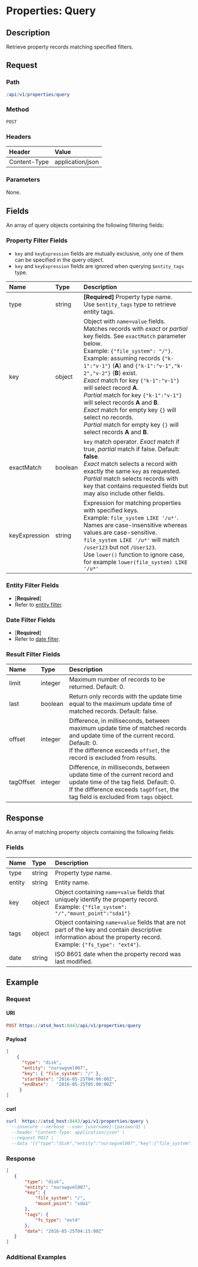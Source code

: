# Properties: Query

## Description 

Retrieve property records matching specified filters.

## Request

### Path

```elm
/api/v1/properties/query
```

### Method

```
POST 
```

### Headers

|**Header**|**Value**|
|:---|:---|
| Content-Type | application/json |

### Parameters

None.

## Fields

An array of query objects containing the following filtering fields:

### Property Filter Fields

* `key` and `keyExpression` fields are mutually exclusive, only one of them can be specified in the query object.
* `key` and `keyExpression` fields are ignored when querying `$entity_tags` type.

| **Name**  | **Type** | **Description**  |
|:---|:---|:---|
| type | string | **[Required]** Property type name. <br>Use `$entity_tags` type to retrieve entity tags. |
| key | object | Object with `name=value` fields. <br>Matches records with _exact_ or _partial_ key fields. See `exactMatch` parameter below. <br>Example: `{"file_system": "/"}`.<br>Example: assuming records `{"k-1":"v-1"}` (**A**) and `{"k-1":"v-1","k-2","v-2"}` (**B**) exist.<br> _Exact_ match for key `{"k-1":"v-1"}` will select record **A**.<br>_Partial_ match for key `{"k-1":"v-1"}` will select records **A** and **B**.<br>_Exact_ match for empty key `{}` will select no records.<br>_Partial_ match for empty key `{}` will select records **A** and **B**. |
| exactMatch | boolean | `key` match operator. _Exact_ match if true, _partial_ match if false. Default: **false**.<br>_Exact_ match selects a record with exactly the same `key` as requested.<br>_Partial_ match selects records with key that contains requested fields but may also include other fields.|
| keyExpression | string | Expression for matching properties with specified keys.<br>Example: `file_system LIKE '/u*'`.<br>Names are case-insensitive whereas values are case-sensitive. <br>`file_system LIKE '/u*'` will match `/user123` but not `/User123`.<br>Use `lower()` function to ignore case, for example `lower(file_system) LIKE '/u*'`|

### Entity Filter Fields

* [**Required**]
* Refer to [entity filter](../filter-entity.md).

### Date Filter Fields

* [**Required**]
* Refer to [date filter](../filter-date.md).

### Result Filter Fields

| **Name**  | **Type** | **Description**  |
|:---|:---|:---|
| limit   | integer | Maximum number of records to be returned. Default: 0. | 
| last | boolean | Return only records with the update time equal to the maximum update time of matched records. Default: false. |
| offset | integer | Difference, in milliseconds, between maximum update time of matched records and update time of the current record. Default: 0.<br>If the difference exceeds `offset`, the record is excluded from results. |   
| tagOffset | integer | Difference, in milliseconds, between update time of the current record and update time of the tag field. Default: 0.<br>If the difference exceeds `tagOffset`, the tag field is excluded from `tags` object. |   

## Response 

An array of matching property objects containing the following fields:

### Fields

| **Name**  | **Type** | **Description**  |
|:---|:---|:---|
| type | string | Property type name. |
| entity |string |  Entity name. |
| key | object | Object containing `name=value` fields that uniquely identify the property record. <br>Example: `{"file_system": "/","mount_point":"sda1"}`|
| tags | object | Object containing `name=value` fields that are not part of the key and contain descriptive information about the property record. <br>Example: `{"fs_type": "ext4"}`. |
| date | string | ISO 8601 date when the property record was last modified. |

## Example

### Request

#### URI

```elm
POST https://atsd_host:8443/api/v1/properties/query
```

#### Payload

```json
[
    {
      "type": "disk",
      "entity": "nurswgvml007",
      "key": { "file_system": "/" },
      "startDate": "2016-05-25T04:00:00Z",
      "endDate":   "2016-05-25T05:00:00Z"
     }
]
```
#### curl

```elm
curl  https://atsd_host:8443/api/v1/properties/query \
  --insecure --verbose --user {username}:{password} \
  --header "Content-Type: application/json" \
  --request POST \
  --data '[{"type":"disk","entity":"nurswgvml007","key":{"file_system":"/"},"startDate":"2016-05-25T04:00:00Z","endDate":"2016-05-25T05:00:00Z"}]'
```

### Response

```json
[
   {
       "type": "disk",
       "entity": "nurswgvml007",
       "key": {
           "file_system": "/",
           "mount_point": "sda1"
       },
       "tags": {
           "fs_type": "ext4"
       },
       "date": "2016-05-25T04:15:00Z"
   }
]
```

### Additional Examples









